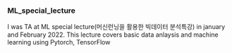 ### ML_special_lecture
I was TA at ML special lecture(머신런닝을 활용한 빅데이터 분석특강) in january and February 2022.
This lecture covers basic data anlaysis and machine learning using Pytorch, TensorFlow
